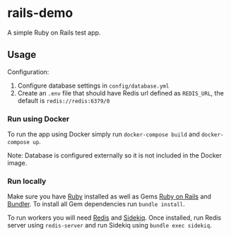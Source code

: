 # rails-demo

A simple Ruby on Rails test app.

## Usage

Configuration:

1. Configure database settings in `config/database.yml`
2. Create an `.env` file that should have Redis url defined as `REDIS_URL`, the default is `redis://redis:6379/0`

### Run using Docker

To run the app using Docker simply run `docker-compose build` and `docker-compose up`.

Note: Database is configured externally so it is not included in the Docker image.

### Run locally

Make sure you have [Ruby](https://www.ruby-lang.org/en/) installed as well as
Gems [Ruby on Rails](https://rubyonrails.org) and [Bundler](https://bundler.io).
To install all Gem dependencies run `bundle install`.

To run workers you will need [Redis](https://redis.io) and [Sidekiq](https://sidekiq.org).
Once installed, run Redis server using `redis-server` and run Sidekiq using `bundle exec sidekiq`.
